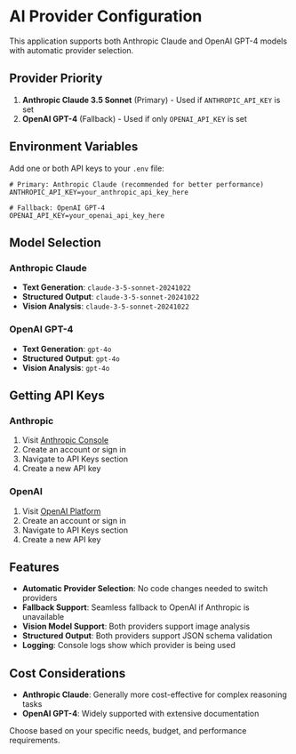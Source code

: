 # AI Provider Configuration

This application supports both Anthropic Claude and OpenAI GPT-4 models with automatic provider selection.

## Provider Priority

1. **Anthropic Claude 3.5 Sonnet** (Primary) - Used if `ANTHROPIC_API_KEY` is set
2. **OpenAI GPT-4** (Fallback) - Used if only `OPENAI_API_KEY` is set

## Environment Variables

Add one or both API keys to your `.env` file:

```env
# Primary: Anthropic Claude (recommended for better performance)
ANTHROPIC_API_KEY=your_anthropic_api_key_here

# Fallback: OpenAI GPT-4
OPENAI_API_KEY=your_openai_api_key_here
```

## Model Selection

### Anthropic Claude
- **Text Generation**: `claude-3-5-sonnet-20241022`
- **Structured Output**: `claude-3-5-sonnet-20241022`
- **Vision Analysis**: `claude-3-5-sonnet-20241022`

### OpenAI GPT-4
- **Text Generation**: `gpt-4o`
- **Structured Output**: `gpt-4o`
- **Vision Analysis**: `gpt-4o`

## Getting API Keys

### Anthropic
1. Visit [Anthropic Console](https://console.anthropic.com/)
2. Create an account or sign in
3. Navigate to API Keys section
4. Create a new API key

### OpenAI
1. Visit [OpenAI Platform](https://platform.openai.com/api-keys)
2. Create an account or sign in
3. Navigate to API Keys section
4. Create a new API key

## Features

- **Automatic Provider Selection**: No code changes needed to switch providers
- **Fallback Support**: Seamless fallback to OpenAI if Anthropic is unavailable
- **Vision Model Support**: Both providers support image analysis
- **Structured Output**: Both providers support JSON schema validation
- **Logging**: Console logs show which provider is being used

## Cost Considerations

- **Anthropic Claude**: Generally more cost-effective for complex reasoning tasks
- **OpenAI GPT-4**: Widely supported with extensive documentation

Choose based on your specific needs, budget, and performance requirements.